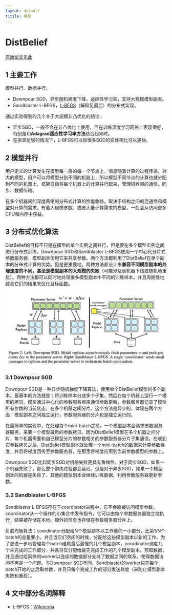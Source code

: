 ```yaml
---
layout: default
titile: 模型
---
```


# DistBelief

[原始论文见此](https://static.googleusercontent.com/media/research.google.com/zh-CN//archive/large_deep_networks_nips2012.pdf)

## 1 主要工作

模型并行、数据并行。

- Downpour SGD，异步随机梯度下降，适应性学习率，支持大规模模型副本。
- Sandblaster L-BFGS，<u>L-BFGS</u>（解释见最后）的分布式实现。

通过实验得到的几个关于大规模非凸优化的结论：

- 异步SGD，一般不会在非凸优化上使用，但在训练深度学习网络上表现很好，特别是和**Adagrad适应性学习率方法**结合起来时。
- 在资源足够的情况下，L-BFGS可以和很多SGD的变体相比可以更快。



## 2 模型并行

用户定义的计算发生在模型每一层的每一个节点上，消息随着计算的过程传递。对大的模型，用户可以将模型分到不同的机器上，所以模型不同节点的计算也就分配到不同的机器上。框架自动将每个机器上的计算并行起来，管理机器间的通信、同步、数据传输。

在多个机器间的深度网络的分布式计算的性能收益，取决于结构之间的连通性和模型对计算的需求。有着大规模参数、或者大量计算需求的模型，一般会从访问更多CPU和内存中获益。



## 3 分布式优化算法

DistBelief的目标不只是在模型的单个实例之间并行，但是要在多个模型实例之间进行分布式训练。Downpour SGD和Sandblaster L-BFGS使用一个中心化分片式参数服务器，模型副本使用它来共享参数。两个方法都利用了DistBelief在单个副本的分布式计算的优势。但是更重要地，两种方法都设计来**兼容不同模型副本的处理速度的不同，甚至是模型副本的大规模的失败**（可能涉及到机器下线或随机地重启）。两种方法都可以同时地处理很多模型副本中不同的训练样本，并且周期性地综合它们的结果来优化目标函数。



![DistBelief-1](./DistBelief-1.png)



### 3.1 Downpour SGD

Downpour SGD是一种异步随机梯度下降算法，使用单个DistBelief模型的多个副本。最基本的方法就是：将训练样本分成多个子集，然后在每个机器上运行一个模型的拷贝。模型通过中心化的参数服务器来通信参数更新，参数服务器记录了模型所有参数的当前状态，在多个机器之间分片。这个方法是异步的，体现在两个方面：模型副本之间独立运行，参数服务器的分片也是独立运行的。

在最简单的实现中，在处理每个mini-batch之前，一个模型副本会请求参数服务器服务，来要一个模型最新的参数拷贝。因为DistBelief模型在多个机器之间分片，每个机器需要和自己模型分片的参数相关的参数服务器分片子集通信。在收到它参数拷贝之后，DistBelief模型副本就处理一个mini-batch的数据来计算参数梯度，并且将梯度回传至参数服务器，在那里将梯度应用到当前参数模型的参数上。

Downpour SGD比起同步SGD对机器失败更具有鲁棒性。对于同步SGD，如果一个机器失败了，那么整个训练过程都会延迟。但是对于异步SGD，如果一个模型副本的机器是失败了，其他的模型副本会继续训练数据、利用参数服务器更新参数。



### 3.2 Sandblaster L-BFGS

Sandblaster L-BFGS存在于coordinator进程中，它不会直接访问模型参数。coordinator从一个操作的小集合中发布指令，它可以由每个参数服务器独立地执行，结果被存储在本地。额外的信息也存储在参数服务器分片上。

负载均衡算法：coordinator分配给N个模型副本以工作量的一小部分，比第1/N个batch的总量要小，并且当它们空闲的时候，分配给这些模型副本以新的工作。为了更进一步地管理每个batch结尾最后最慢的几个模型副本，coordinator调度几个未完成的工作部分，并且将其分配给最先完成工作的几个模型副本。预取数据，并且通过给同样的worker以连续的数据部分支持了数据之间的联系，使得数据访问不再是一个问题。与Downpour SGD不同，Sandblaster的worker只在每个batch开始的之后取参数，并且只每个完成工作的部分发送梯度（来防止模型副本失败和重启）。



## 4 文中部分名词解释

- L-BFGS：[Wikipedia](https://en.wikipedia.org/wiki/Limited-memory_BFGS)
